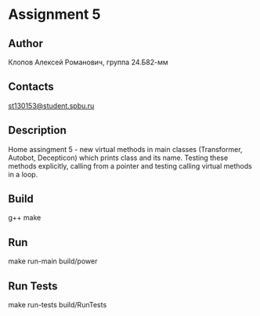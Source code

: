 # Assignment 5

## Author
Клопов Алексей Романович, группа 24.Б82-мм

## Contacts
st130153@student.spbu.ru

## Description
Home assingment 5 - new virtual methods in main classes (Transformer, Autobot, Decepticon) which prints class and its name. Testing these methods explicitly, calling from a pointer and testing calling virtual methods in a loop.

## Build
g++
make

## Run 
make run-main
build/power

## Run Tests
make run-tests
build/RunTests
